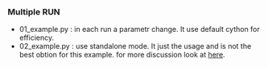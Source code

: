 ### Multiple RUN

-  01_example.py : in each run a parametr change. It use default cython for efficiency.
-  02_example.py : use standalone mode. It just the usage and is not the best obtion for this example. for more discussion look at [here](https://brian.discourse.group/t/multiple-run-in-standalone-mode/131/7).